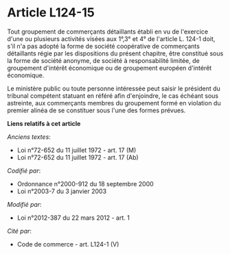 # Article L124-15

Tout groupement de commerçants détaillants établi en vu de l'exercice d'une ou plusieurs activités visées aux 1°,3° et 4° de
l'article L. 124-1 doit, s'il n'a pas adopté la forme de société coopérative de commerçants détaillants régie par les
dispositions du présent chapitre, être constitué sous la forme de société anonyme, de société à responsabilité limitée, de
groupement d'intérêt économique ou de groupement européen d'intérêt économique. 

Le ministère public ou toute personne intéressée peut saisir le président du tribunal compétent statuant en référé afin
d'enjoindre, le cas échéant sous astreinte, aux commerçants membres du groupement formé en violation du premier alinéa de se
constituer sous l'une des formes prévues.

**Liens relatifs à cet article**

_Anciens textes_:

  - Loi n°72-652 du 11 juillet 1972 - art. 17 (M)
  - Loi n°72-652 du 11 juillet 1972 - art. 17 (Ab)

_Codifié par_:

  - Ordonnance n°2000-912 du 18 septembre 2000
  - Loi n°2003-7 du 3 janvier 2003

_Modifié par_:

  - Loi n°2012-387 du 22 mars 2012 - art. 1

_Cité par_:

  - Code de commerce - art. L124-1 (V)
